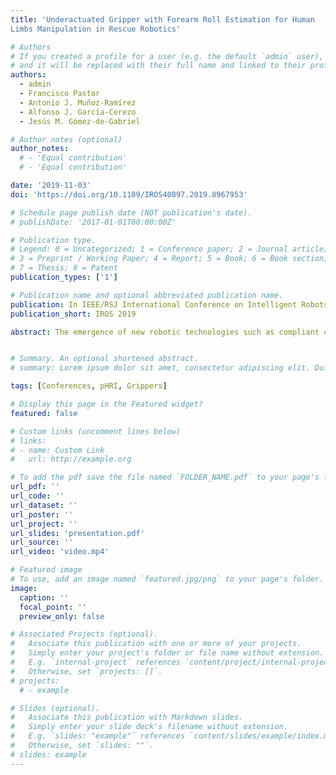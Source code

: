 ```yaml
---
title: 'Underactuated Gripper with Forearm Roll Estimation for Human
Limbs Manipulation in Rescue Robotics'

# Authors
# If you created a profile for a user (e.g. the default `admin` user), write the username (folder name) here
# and it will be replaced with their full name and linked to their profile.
authors:
  - admin
  - Francisco Pastor
  - Antonio J. Muñoz-Ramírez
  - Alfonso J. García-Cerezo
  - Jesús M. Gómez-de-Gabriel

# Author notes (optional)
author_notes:
  # - 'Equal contribution'
  # - 'Equal contribution'

date: '2019-11-03'
doi: 'https://doi.org/10.1109/IROS40897.2019.8967953'

# Schedule page publish date (NOT publication's date).
# publishDate: '2017-01-01T00:00:00Z'

# Publication type.
# Legend: 0 = Uncategorized; 1 = Conference paper; 2 = Journal article;
# 3 = Preprint / Working Paper; 4 = Report; 5 = Book; 6 = Book section;
# 7 = Thesis; 8 = Patent
publication_types: ['1']

# Publication name and optional abbreviated publication name.
publication: In IEEE/RSJ International Conference on Intelligent Robots and Systems (IROS) 2019
publication_short: IROS 2019

abstract: The emergence of new robotic technologies such as compliant control and soft robotics, has contributed to safe physical Human-Robot Interaction (pHRI) mainly for assistive applications. However, a robot capable of directly manipulating the human body, which is key for the implementation of autonomous rescue robots, has not been developed so far. In this paper, the development of a gripper and methods for the robotic manipulation of a laying victim’s forearm, initiated by the robot is addressed, and validated based on experimental results. An underactuated gripper with added proprioceptive sensors has been designed, with environment sensing and tactile recognition capabilities. This method provides a stable grasping of a human forearm that lays on a surface and is capable of estimating the roll angle of the grasped arm for precise location and safe manipulation. The roll-angle estimation method is based on Machine Learning and has been trained with experimental data obtained from experiments with human volunteers. The resulting method provides robust and precise grasping, tolerant to location inaccuracy with inexpensive sensors. This is one of the very first works on the robotic human-body manipulation.


# Summary. An optional shortened abstract.
# summary: Lorem ipsum dolor sit amet, consectetur adipiscing elit. Duis posuere tellus ac convallis placerat. Proin tincidunt magna sed ex sollicitudin condimentum.

tags: [Conferences, pHRI, Grippers]

# Display this page in the Featured widget?
featured: false

# Custom links (uncomment lines below)
# links:
# - name: Custom Link
#   url: http://example.org

# To add the pdf save the file named `FOLDER_NAME.pdf` to your page's folder.
url_pdf: ''
url_code: ''
url_dataset: ''
url_poster: ''
url_project: ''
url_slides: 'presentation.pdf'
url_source: ''
url_video: 'video.mp4'

# Featured image
# To use, add an image named `featured.jpg/png` to your page's folder.
image:
  caption: ''
  focal_point: ''
  preview_only: false

# Associated Projects (optional).
#   Associate this publication with one or more of your projects.
#   Simply enter your project's folder or file name without extension.
#   E.g. `internal-project` references `content/project/internal-project/index.md`.
#   Otherwise, set `projects: []`.
# projects:
  # - example

# Slides (optional).
#   Associate this publication with Markdown slides.
#   Simply enter your slide deck's filename without extension.
#   E.g. `slides: "example"` references `content/slides/example/index.md`.
#   Otherwise, set `slides: ""`.
# slides: example
---
```


<!-- {{% callout note %}}
Click the _Cite_ button above to demo the feature to enable visitors to import publication metadata into their reference management software.
{{% /callout %}}

{{% callout note %}}
Create your slides in Markdown - click the _Slides_ button to check out the example.
{{% /callout %}}

Supplementary notes can be added here, including [code, math, and images](https://wowchemy.com/docs/writing-markdown-latex/). -->
